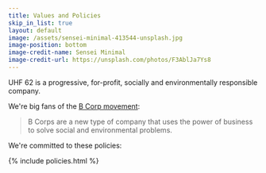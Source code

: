 ```yaml
---
title: Values and Policies
skip_in_list: true
layout: default
image: /assets/sensei-minimal-413544-unsplash.jpg
image-position: bottom
image-credit-name: Sensei Minimal
image-credit-url: https://unsplash.com/photos/F3AblJa7Ys8
---
```


UHF 62 is a progressive, for-profit, socially and environmentally responsible company.

We're big fans of the [B Corp movement](https://www.bcorporation.net):

> B Corps are a new type of company that uses the power of business to solve social and environmental problems.

We're committed to these policies:

{% include policies.html %}
